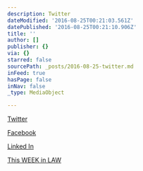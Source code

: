 ```yaml
---
description: Twitter
dateModified: '2016-08-25T00:21:03.561Z'
datePublished: '2016-08-25T00:21:10.906Z'
title: ''
author: []
publisher: {}
via: {}
starred: false
sourcePath: _posts/2016-08-25-twitter.md
inFeed: true
hasPage: false
inNav: false
_type: MediaObject

---
```

[Twitter][0]

[Facebook][1]

[Linked In][2]

[This WEEK in LAW][3]

[0]: http://twitter.com/dhowell "Twitter"
[1]: http://facebook.com/denisehowell "Facebook"
[2]: https://www.linkedin.com/in/denisehowell "LinkedIn"
[3]: http://twit.tv/twil "TWiL"